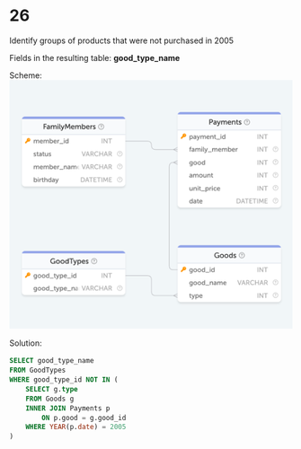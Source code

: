 # 26

Identify groups of products that were not purchased in 2005

Fields in the resulting table: **good_type_name**

Scheme:  
![family.png](..%2Fschemes%2Ffamily.png)

Solution:  
```sql
SELECT good_type_name
FROM GoodTypes
WHERE good_type_id NOT IN (
    SELECT g.type
    FROM Goods g
    INNER JOIN Payments p
        ON p.good = g.good_id
    WHERE YEAR(p.date) = 2005
)
```
